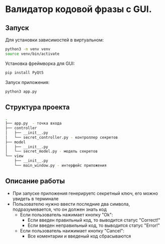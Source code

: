 # Валидатор кодовой фразы с GUI.

## Запуск
Для установки зависимостей в виртуальном:
```bash
python3 -m venv venv
source venv/bin/activate
```
Установка фреймворка для GUI:
```bash
pip install PyQt5
```
Запуск приложения:
```bash
python3 app.py
```
## Структура проекта

```bash
.
├── app.py  - точка входа
├── controller
│   ├── __init__.py
│   └── secret_controller.py - контроллер секретов
├── model
│   ├── __init__.py
│   └── secret_model.py - модель секретов
└── view
    ├── __init__.py
    └── main_window.py - интерфейс приложения
```

## Описание работы
- При запуске приложения генерируетс секретный ключ, его можно увидеть в терминале
- Пользователю нужно ввести последние два символа, подразумевается, что он должен знать код
  - Если пользователь нажимает кнопку "Ok": 
    - Если введен правильный код, то выводится статус "Correct!"
    - Если введен неправильный код, то выводится статус "Error!"
  - Если пользователь наижимает кнопку "Cancel":
    - Все коментарии и введеный код сбрасываются
